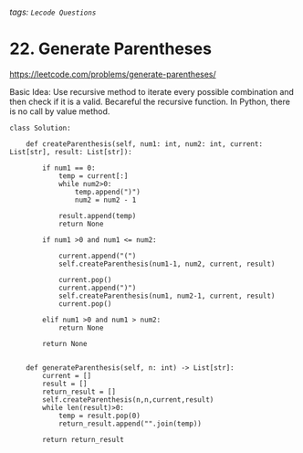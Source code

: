 ###### tags: `Lecode Questions`

# 22. Generate Parentheses

https://leetcode.com/problems/generate-parentheses/

Basic Idea: Use recursive method to iterate every possible combination and then check if it is a valid.  Becareful the recursive function.  In Python, there is no call by value method.


```python=
class Solution:
    
    def createParenthesis(self, num1: int, num2: int, current: List[str], result: List[str]):

        if num1 == 0:
            temp = current[:]
            while num2>0:
                temp.append(")")
                num2 = num2 - 1
                
            result.append(temp)
            return None
               
        if num1 >0 and num1 <= num2:

            current.append("(")
            self.createParenthesis(num1-1, num2, current, result)

            current.pop()
            current.append(")")
            self.createParenthesis(num1, num2-1, current, result)
            current.pop()
        
        elif num1 >0 and num1 > num2:
            return None
            
        return None
    
    
    def generateParenthesis(self, n: int) -> List[str]:
        current = []
        result = []
        return_result = []
        self.createParenthesis(n,n,current,result)
        while len(result)>0:
            temp = result.pop(0)
            return_result.append("".join(temp))
        
        return return_result
```